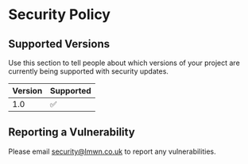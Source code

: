 # Security Policy

## Supported Versions

Use this section to tell people about which versions of your project are
currently being supported with security updates.

| Version | Supported          |
| ------- | ------------------ |
| 1.0 | :white_check_mark: |

## Reporting a Vulnerability

Please email security@lmwn.co.uk to report any vulnerabilities.

